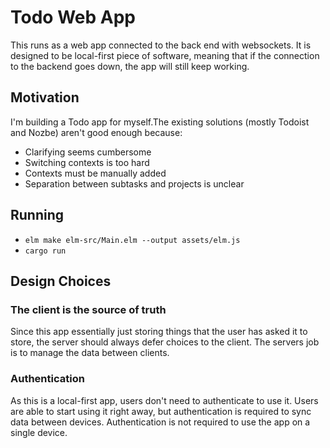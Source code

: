 # Todo Web App

This runs as a web app connected to the back end with websockets.
It is designed to be local-first piece of software, meaning that if the connection to the backend goes down, the app will still keep working.

## Motivation

I'm building a Todo app for myself.The existing solutions (mostly Todoist and Nozbe) aren't good enough because:

- Clarifying seems cumbersome
- Switching contexts is too hard
- Contexts must be manually added
- Separation between subtasks and projects is unclear

## Running

- `elm make elm-src/Main.elm --output assets/elm.js`
- `cargo run`

## Design Choices

### The client is the source of truth

Since this app essentially just storing things that the user has asked it to store, the server should always defer choices to the client.
The servers job is to manage the data between clients.

### Authentication

As this is a local-first app, users don't need to authenticate to use it.
Users are able to start using it right away, but authentication is required to sync data between devices.
Authentication is not required to use the app on a single device.
